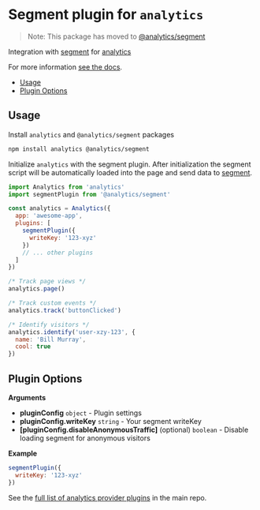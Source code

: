 # Segment plugin for `analytics`

> Note: This package has moved to [@analytics/segment](https://www.npmjs.com/package/@analytics/segment)

Integration with [segment](https://segment.com/) for [analytics](https://www.npmjs.com/package/analytics)

For more information [see the docs](https://getanalytics.io/plugins/segment/).

<!-- ANALYTICS_DOCS:START (TOC) -->
- [Usage](#usage)
- [Plugin Options](#plugin-options)
<!-- ANALYTICS_DOCS:END (TOC) -->

<!-- ANALYTICS_DOCS:START (USAGE) -->
## Usage

Install `analytics` and `@analytics/segment` packages

```bash
npm install analytics @analytics/segment
```

Initialize `analytics` with the segment plugin. After initialization the segment script will be automatically loaded into the page and send data to [segment](https://segment.com/).

```js
import Analytics from 'analytics'
import segmentPlugin from '@analytics/segment'

const analytics = Analytics({
  app: 'awesome-app',
  plugins: [
    segmentPlugin({
      writeKey: '123-xyz'
    })
    // ... other plugins
  ]
})

/* Track page views */
analytics.page()

/* Track custom events */
analytics.track('buttonClicked')

/* Identify visitors */
analytics.identify('user-xzy-123', {
  name: 'Bill Murray',
  cool: true
})

```
<!-- ANALYTICS_DOCS:END -->

<!-- ANALYTICS_DOCS:START (API) -->
## Plugin Options

**Arguments**

- **pluginConfig** <code>object</code> - Plugin settings
- **pluginConfig.writeKey** <code>string</code> - Your segment writeKey
- **[pluginConfig.disableAnonymousTraffic]** (optional) <code>boolean</code> - Disable loading segment for anonymous visitors

**Example**

```js
segmentPlugin({
  writeKey: '123-xyz'
})
```
<!-- ANALYTICS_DOCS:END -->

See the [full list of analytics provider plugins](https://getanalytics.io/plugins/) in the main repo.
